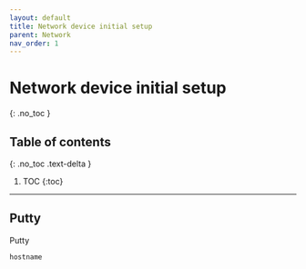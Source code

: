 ```yaml
---
layout: default
title: Network device initial setup
parent: Network
nav_order: 1
---
```


# Network device initial setup
{: .no_toc }

## Table of contents
{: .no_toc .text-delta }

1. TOC
{:toc}

---

## Putty

Putty

```scss
hostname
```
